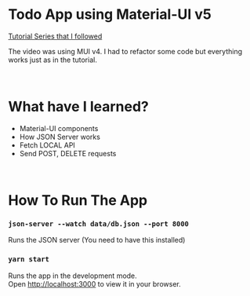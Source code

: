 # Todo App using Material-UI v5

[Tutorial Series that I followed](https://www.youtube.com/playlist?list=PL4cUxeGkcC9gjxLvV4VEkZ6H6H4yWuS58)

The video was using MUI v4. I had to refactor some code but everything works just as in the tutorial.

<br>

# What have I learned?

- Material-UI components
- How JSON Server works
- Fetch LOCAL API
- Send POST, DELETE requests

<br>

# How To Run The App

### `json-server --watch data/db.json --port 8000`

Runs the JSON server (You need to have this installed)

### `yarn start`

Runs the app in the development mode.\
Open [http://localhost:3000](http://localhost:3000) to view it in your browser.
